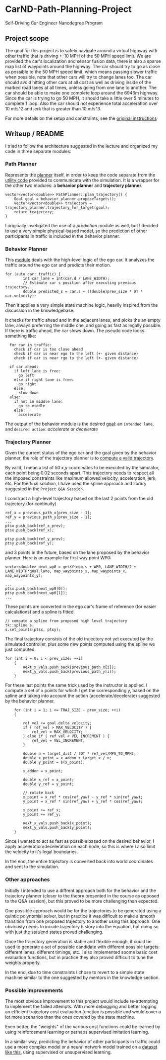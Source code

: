 # **CarND-Path-Planning-Project**
Self-Driving Car Engineer Nanodegree Program
   
## Project scope
The goal for this project is to safely navigate around a virtual highway with other traffic that is driving +-10 MPH of the 50 MPH speed limit. We are provided the car's localization and sensor fusion data, there is also a sparse map list of waypoints around the highway. The car should try to go as close as possible to the 50 MPH speed limit, which means passing slower traffic when possible, note that other cars will try to change lanes too. The car should avoid hitting other cars at all cost as well as driving inside of the marked road lanes at all times, unless going from one lane to another. The car should be able to make one complete loop around the 6946m highway. Since the car is trying to go 50 MPH, it should take a little over 5 minutes to complete 1 loop. Also the car should not experience total acceleration over 10 m/s^2 and jerk that is greater than 10 m/s^3.

For more details on the setup and constraints, see the [original instructions](instructions.md)


## Writeup / README
I tried to follow the architecture suggested in the lecture and organized my code in three separate modules:

### Path Planner
Represents the [planner](src/path_planner.cpp) itself, in order to keep the code separate from the [utility code](src/main.cpp) provided to communicate with the simulation. 
It is a wrapper for the other two modules: a **behavior planner** and **trajectory planner**.
```
vector<vector<double>> PathPlanner::plan_trajectory() {
    Goal goal = behavior_planner.proposeTargets();
    vector<vector<double>> trajectory = trajectory_planner.trajectory_for_target(goal);
    return trajectory;
}
```

I originally invetigated the use of a *prediction* module as well, but I decided to use a very simple physical-based model, so the prediction of other participants in traffic is included in the behavior planner.

### Behavior Planner
This [module](src/behavior_planner.cpp) deals with the high-level logic of the ego car. It analyzes the traffic around the ego car and predicts their motion.
```
for (auto car: traffic) {
        int car_lane = int(car.d / LANE_WIDTH);
        // Estimate car s position after executing previous trajectory.
        double predicted_s = car.s + ((double)prev_size * DT * car.velocity);
```
Then it applies a very simple state machine logic, heavily inspired from the discussion in the knowledgebase. 

It checks for traffic ahead and in the adjacent lanes, and picks the an empty lane, always preferring the middle one, and going as fast as legally possible.
If there is traffic ahead, the car slows down. The pseudo code looks something like:
```
  for car in traffic:
    check if car is too close ahead
    check if car is near ego to the left (+- given distance)
    check if car is near rgo to the left (+- given distance)
  
  if car ahead:
    if left lane is free:
      go left
    else if right lane is free:
      go right
    else:
      slow down
  else:
    if not in middle lane:
      go to middle
    else:
      accelerate
```
The output of the behavior module is the desired [goal](src/vehicle.h#15): an `intended lane`, and `desired action`: *accelerate* or *decelerate*

### Trajectory Planner
Given the current status of the ego car and the goal given by the behavior planner, the role of the trajectory planner is to [compute a valid trajectory](src/trajectory_planner.cpp#19).

By valid, I mean a list of 50 x,y coordinates to be executed by the simulator, each point being 0.02 seconds apart. This trajectory needs to respect all the imposed constraints like maximum allowed velocity, acceleration, jerk, etc. 
For the final solution, I have used the spline approach and library suggested in the `Project Q&A Session`.

I construct a high-level trajectory based on the last 2 points from the old trajectory (for continuity) 
```
ref_x = previous_path_x[prev_size - 1];
ref_y = previous_path_y[prev_size - 1];
...
ptsx.push_back(ref_x_prev);
ptsx.push_back(ref_x);

ptsy.push_back(ref_y_prev);
ptsy.push_back(ref_y);

```
and 3 points in the future, based on the lane proposed by the behavior planner. Here is an example for first way point WP0:
```
vector<double> next_wp0 = getXY(ego.s + WP0, LANE_WIDTH/2 + LANE_WIDTH*goal.lane, map_waypoints_s, map_waypoints_x, map_waypoints_y);

...
ptsx.push_back(next_wp0[0]);
ptsy.push_back(next_wp0[1]);
...
```
These points are converted in the ego car's frame of reference (for easier calculations) and a spline is fitted.
```
// compute a spline from proposed high level trajectory
tk::spline s;
s.set_points(ptsx, ptsy);
```
The final trajectory consists of the old trajectory not yet executed by the simulated controller, plus some new points computed using the spline we just computed. 
```
for (int i = 0; i < prev_size; ++i)
    {
        next_x_vals.push_back(previous_path_x[i]);
        next_y_vals.push_back(previous_path_y[i]);
    }
```
For these last points the same trick used by the instructor is applied. I compute a set of x points for which I get the corresponding y, based on the spline and taking into account the action (accelerate/decelerate) suggested by the behavior planner.
```
    for (int i = 1; i <= TRAJ_SIZE - prev_size; ++i)
    {   
        
        ref_vel += goal.delta_velocity;
        if ( ref_vel > MAX_VELOCITY ) {
            ref_vel = MAX_VELOCITY;
        } else if ( ref_vel < VEL_INCREMENT ) {
            ref_vel = VEL_INCREMENT;
        }
        
        double n = target_dist / (DT * ref_vel/MPS_TO_MPH);
        double x_point = x_addon + target_x / n;
        double y_point = s(x_point);

        x_addon = x_point;

        double x_ref = x_point;
        double y_ref = y_point;

        // rotate back
        x_point = x_ref * cos(ref_yaw) - y_ref * sin(ref_yaw);
        y_point = x_ref * sin(ref_yaw) + y_ref * cos(ref_yaw);

        x_point += ref_x;
        y_point += ref_y;

        next_x_vals.push_back(x_point);
        next_y_vals.push_back(y_point);
    }
```
Since I wanted to act as fast as possible based on the desired behavior, I apply acceleration/deceleration on each node, so this is where I also limit the velocity to it's legal boundaries.

In the end, the entire trajectory is converted back into world coordinates and sent to the simulation.

### Other approaches
Initially I intended to use a diffrent approach both for the behavior and the trajectory planner (closer to the theory presented in the course as opposed to the Q&A session), but this proved to be more challenging than expected. 

One possible approach would be for the trajectories to be generated using a quintic polynomial solver, but in practice it was difficult to make a smooth transition from one proposed trajectory to another using this approach. One obviously needs to incude trajectory history into the equation, but doing so with just the stat/end states proved challenging.

Once the trajectory generation is stable and flexible enough, it could be used to generate a set of possible candidate with different possible targets: different lanes, different timings, etc. I also implemented soome basic cost evaluation functions, but in practice they also proved difficult to tune the weights properly.

In the end, due to time constraints I chose to revert to a simple state machine similar to the one suggested by mentors in the knowledge section.

### Possible improvements
The most obvious improvement to this project would include re-attempting to implement the failed attempts. With more debugging and better logging an efficient trajectory cost evaluation function is possible and would cover a lot more scenarios than the ones covered by the state machine.

Even better, the "weights" of the various cost functions could be learned by using reinforcement learning or perhaps supervised imitation learning.

In a similar way, predicting the behavior of other participants in traffic could use a more complex model or a neural network model trained on a [dataset like this](https://level-5.global/data/prediction/), using supervised or unsupervised learning.

